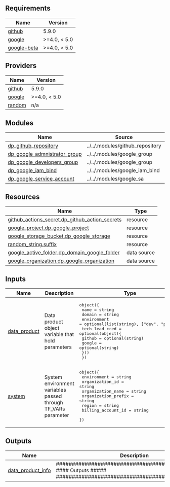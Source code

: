 <!-- BEGIN_TF_DOCS -->
## Requirements

| Name | Version |
|------|---------|
| <a name="requirement_github"></a> [github](#requirement\_github) | 5.9.0 |
| <a name="requirement_google"></a> [google](#requirement\_google) | >=4.0, < 5.0 |
| <a name="requirement_google-beta"></a> [google-beta](#requirement\_google-beta) | >=4.0, < 5.0 |

## Providers

| Name | Version |
|------|---------|
| <a name="provider_github"></a> [github](#provider\_github) | 5.9.0 |
| <a name="provider_google"></a> [google](#provider\_google) | >=4.0, < 5.0 |
| <a name="provider_random"></a> [random](#provider\_random) | n/a |

## Modules

| Name | Source | Version |
|------|--------|---------|
| <a name="module_dp_github_repository"></a> [dp\_github\_repository](#module\_dp\_github\_repository) | ../../.modules/github_repository | n/a |
| <a name="module_dp_google_admnistrator_group"></a> [dp\_google\_admnistrator\_group](#module\_dp\_google\_admnistrator\_group) | ../../.modules/google_group | n/a |
| <a name="module_dp_google_developers_group"></a> [dp\_google\_developers\_group](#module\_dp\_google\_developers\_group) | ../../.modules/google_group | n/a |
| <a name="module_dp_google_iam_bind"></a> [dp\_google\_iam\_bind](#module\_dp\_google\_iam\_bind) | ../../.modules/google_iam_bind | n/a |
| <a name="module_dp_google_service_account"></a> [dp\_google\_service\_account](#module\_dp\_google\_service\_account) | ../../.modules/google_sa | n/a |

## Resources

| Name | Type |
|------|------|
| [github_actions_secret.dp_github_action_secrets](https://registry.terraform.io/providers/integrations/github/5.9.0/docs/resources/actions_secret) | resource |
| [google_project.dp_google_project](https://registry.terraform.io/providers/hashicorp/google/latest/docs/resources/project) | resource |
| [google_storage_bucket.dp_google_storage](https://registry.terraform.io/providers/hashicorp/google/latest/docs/resources/storage_bucket) | resource |
| [random_string.suffix](https://registry.terraform.io/providers/hashicorp/random/latest/docs/resources/string) | resource |
| [google_active_folder.dp_domain_google_folder](https://registry.terraform.io/providers/hashicorp/google/latest/docs/data-sources/active_folder) | data source |
| [google_organization.dp_google_organization](https://registry.terraform.io/providers/hashicorp/google/latest/docs/data-sources/organization) | data source |

## Inputs

| Name | Description | Type | Default | Required |
|------|-------------|------|---------|:--------:|
| <a name="input_data_product"></a> [data\_product](#input\_data\_product) | Data product object variable that hold parameters | <pre>object({<br>    name        = string<br>    domain      = string<br>    environment = optional(list(string), ["dev", "prod"])<br>    tech_lead_cred = optional(object({<br>      github = optional(string)<br>      google = optional(string)<br>    }))<br>  })</pre> | n/a | yes |
| <a name="input_system"></a> [system](#input\_system) | System environment variables passed through TF\_VARs parameter | <pre>object({<br>    environment         = string<br>    organization_id     = string<br>    organization_name   = string<br>    organization_prefix = string<br>    region              = string<br>    billing_account_id  = string<br>  })</pre> | n/a | yes |

## Outputs

| Name | Description |
|------|-------------|
| <a name="output_data_product_info"></a> [data\_product\_info](#output\_data\_product\_info) | ################################################# ####                Outputs                 ##### ################################################# |
<!-- END_TF_DOCS -->